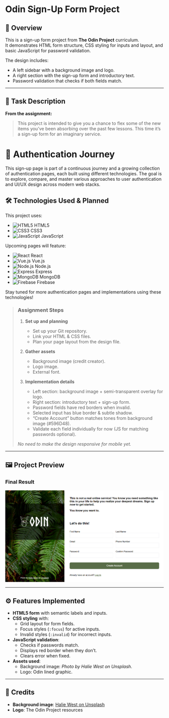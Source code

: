 # Odin Sign-Up Form Project

## 📌 Overview
This is a sign-up form project from **The Odin Project** curriculum.  
It demonstrates HTML form structure, CSS styling for inputs and layout, and basic JavaScript for password validation.

The design includes:
- A left sidebar with a background image and logo.
- A right section with the sign-up form and introductory text.
- Password validation that checks if both fields match.

---

## 📖 Task Description

**From the assignment:**

> This project is intended to give you a chance to flex some of the new items you’ve been absorbing over the past few lessons. This time it’s a sign-up form for an imaginary service.
# 🚀 Authentication Journey

This sign-up page is part of a continuous journey and a growing collection of authentication pages, each built using different technologies. The goal is to explore, compare, and master various approaches to user authentication and UI/UX design across modern web stacks.

## 🛠️ Technologies Used & Planned

This project uses:
- ![HTML5](https://img.shields.io/badge/HTML5-E34F26?logo=html5&logoColor=white) HTML5
- ![CSS3](https://img.shields.io/badge/CSS3-1572B6?logo=css3&logoColor=white) CSS3
- ![JavaScript](https://img.shields.io/badge/JavaScript-F7DF1E?logo=javascript&logoColor=black) JavaScript

Upcoming pages will feature:
- ![React](https://img.shields.io/badge/React-20232A?logo=react&logoColor=61DAFB) React
- ![Vue.js](https://img.shields.io/badge/Vue.js-35495E?logo=vue.js&logoColor=4FC08D) Vue.js
- ![Node.js](https://img.shields.io/badge/Node.js-339933?logo=node.js&logoColor=white) Node.js
- ![Express](https://img.shields.io/badge/Express-000000?logo=express&logoColor=white) Express
- ![MongoDB](https://img.shields.io/badge/MongoDB-47A248?logo=mongodb&logoColor=white) MongoDB
- ![Firebase](https://img.shields.io/badge/Firebase-FFCA28?logo=firebase&logoColor=black) Firebase

Stay tuned for more authentication pages and implementations using these technologies!
>
> ### Assignment Steps
> 1. **Set up and planning**
>    - Set up your Git repository.
>    - Link your HTML & CSS files.
>    - Plan your page layout from the design file.
>
> 2. **Gather assets**
>    - Background image (credit creator).
>    - Logo image.
>    - External font.
>
> 3. **Implementation details**
>    - Left section: background image + semi-transparent overlay for logo.
>    - Right section: introductory text + sign-up form.
>    - Password fields have red borders when invalid.
>    - Selected input has blue border & subtle shadow.
>    - “Create Account” button matches tones from background image (#596D48).
>    - Validate each field individually for now (JS for matching passwords optional).
>
> *No need to make the design responsive for mobile yet.*

---

## 🖼️ Project Preview

### **Final Result**
![Preview Screenshot](image.png)

---

## ⚙️ Features Implemented
- **HTML5 form** with semantic labels and inputs.
- **CSS styling** with:
  - Grid layout for form fields.
  - Focus styles (`:focus`) for active inputs.
  - Invalid styles (`:invalid`) for incorrect inputs.
- **JavaScript validation**:
  - Checks if passwords match.
  - Displays red border when they don’t.
  - Clears error when fixed.
- **Assets used**:
  - Background image: *Photo by Halie West on Unsplash*.
  - Logo: Odin lined graphic.

---

## 📜 Credits
- **Background image**: [Halie West on Unsplash](https://unsplash.com/photos/green-leaf-plant-in-close-up-photography-25xggax4bSA)
- **Logo**: The Odin Project resources
